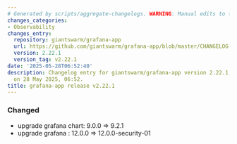 ```yaml
---
# Generated by scripts/aggregate-changelogs. WARNING: Manual edits to this files will be overwritten.
changes_categories:
- Observability
changes_entry:
  repository: giantswarm/grafana-app
  url: https://github.com/giantswarm/grafana-app/blob/master/CHANGELOG.md#2221---2025-05-28
  version: 2.22.1
  version_tag: v2.22.1
date: '2025-05-28T06:52:40'
description: Changelog entry for giantswarm/grafana-app version 2.22.1, published
  on 28 May 2025, 06:52.
title: grafana-app release v2.22.1
---
```


### Changed
- upgrade grafana chart: 9.0.0 => 9.2.1
- upgrade grafana : 12.0.0 => 12.0.0-security-01
